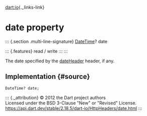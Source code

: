 [dart:io](../../dart-io/dart-io-library){._links-link}

date property
=============

::: {.section .multi-line-signature}
[DateTime](../../dart-core/datetime-class)? date

::: {.features}
read / write
:::
:::

The date specified by the [dateHeader](dateheader-constant) header, if
any.

Implementation {#source}
--------------

``` {.language-dart data-language="dart"}
DateTime? date;
```

::: {._attribution}
© 2012 the Dart project authors\
Licensed under the BSD 3-Clause \"New\" or \"Revised\" License.\
<https://api.dart.dev/stable/2.18.5/dart-io/HttpHeaders/date.html>
:::
